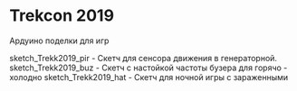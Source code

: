 # Trekcon 2019
 Ардуино поделки для игр

sketch_Trekk2019_pir - Скетч для сенсора движения в генераторной.
sketch_Trekk2019_buz - Скетч с настойкой частоты бузера для горячо - холодно
sketch_Trekk2019_hat - Скетч для ночной игры с зараженными